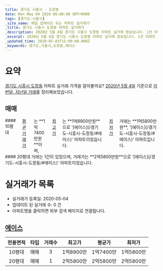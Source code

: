 ```yaml
---
title: 경기도 시흥시 - 도창동
date: Mon May 04 2020 00:00:00 GMT+0900
tags: [경기도-시흥시]
_site_name: 매일 업데이트 되는 아파트 실거래가
_title: 경기도 시흥시 도창동 아파트 실거래가
_description: 2020년 5월 4일 경기도 시흥시 도창동 아파트 실거래 정보입니다. 1건 아파트 정보가 있습니다.
_excerpt: 2020년 5월 4일 경기도 시흥시 도창동 아파트 실거래 정보입니다. 1건 아파트 정보가 있습니다.
_updated_time: 2020-05-03T15:00:00.000Z
_keywords: 경기도,시흥시,도창동,에이스
---
```





# 요약
<ins>경기도 시흥시 도창동</ins> 아파트 실거래 가격을 알아볼까요? <ins>2020년 5월 4일</ins> 기준으로 <ins>이번달, 지난달 거래</ins>를 정리해보았습니다.

## 매매
<div class="container">
<div class="six columns" markdown="1">
#### 10평대
<ins>평균 거래가</ins>는 **1억7400만원**이며, <ins>최고가</ins>는 **1억8900만원**으로 '[에이스](/경기도-시흥시-도창동/#에이스)' 아파트이었습니다. <ins>최저가</ins> 거래는 **1억5800만원**, '[에이스](/경기도-시흥시-도창동/#에이스)' 아파트입니다.
</div>
<div class="six columns" markdown="1">
#### 20평대
거래는 1건이 있었으며, 거래가는 **2억5800만원**으로 '[에이스](/경기도-시흥시-도창동/#에이스)' 아파트이었습니다.
</div>
</div>



# 실거래가 목록
- 실거래가 등록일: 2020-05-04
- 업데이트 된 실거래 수: 0 건
- 아파트명을 클릭하면 외부 검색 페이지로 연결됩니다.

## [에이스](#에이스)

|전용면적|타입|거래수|최고가|평균가|최저가|
|:---:|:---:|:---:|:---:|:---:|:---:|
|10평대|<span class="deal-type-1">매매</span>|3|1억8900만|1억7400만|1억5800만|
|20평대|<span class="deal-type-1">매매</span>|1|2억5800만|2억5800만|2억5800만|

<br/>



